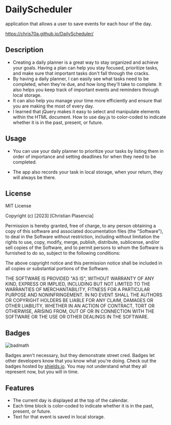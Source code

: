 # DailyScheduler
application that allows a user to save events for each hour of the day. 

https://chris70a.github.io/DailyScheduler/

## Description
- Creating a daily planner is a great way to stay organized and achieve your goals. Having a plan can help you stay focused, prioritize tasks, and make sure that important tasks don't fall through the cracks. 
- By having a daily planner, I can easily see what tasks need to be completed, when they're due, and how long they'll take to complete. It also helps you keep track of important events and reminders through local storage.
- It can also help you manage your time more efficiently and ensure that you are making the most of every day.
- I learned that jQuery makes it easy to select and manipulate elements within the HTML document. How to use day.js to color-coded to indicate whether it is in the past, present, or future. 



## Usage

- You can use your daily planner to prioritize your tasks by listing them in order of importance and setting deadlines for when they need to be completed.

- The app also records your task in local storage, when your return, they will always be there.


## License

MIT License

Copyright (c) [2023] [Christian Plasencia]

Permission is hereby granted, free of charge, to any person obtaining a copy
of this software and associated documentation files (the "Software"), to deal
in the Software without restriction, including without limitation the rights
to use, copy, modify, merge, publish, distribute, sublicense, and/or sell
copies of the Software, and to permit persons to whom the Software is
furnished to do so, subject to the following conditions:

The above copyright notice and this permission notice shall be included in all
copies or substantial portions of the Software.

THE SOFTWARE IS PROVIDED "AS IS", WITHOUT WARRANTY OF ANY KIND, EXPRESS OR
IMPLIED, INCLUDING BUT NOT LIMITED TO THE WARRANTIES OF MERCHANTABILITY,
FITNESS FOR A PARTICULAR PURPOSE AND NONINFRINGEMENT. IN NO EVENT SHALL THE
AUTHORS OR COPYRIGHT HOLDERS BE LIABLE FOR ANY CLAIM, DAMAGES OR OTHER
LIABILITY, WHETHER IN AN ACTION OF CONTRACT, TORT OR OTHERWISE, ARISING FROM,
OUT OF OR IN CONNECTION WITH THE SOFTWARE OR THE USE OR OTHER DEALINGS IN THE
SOFTWARE.

## Badges

![badmath](https://img.shields.io/github/languages/top/nielsenjared/badmath)

Badges aren't necessary, but they demonstrate street cred. Badges let other developers know that you know what you're doing. Check out the badges hosted by [shields.io](https://shields.io/). You may not understand what they all represent now, but you will in time.

## Features

- The current day is displayed at the top of the calendar.
- Each time block is color-coded to indicate whether it is in the past, present, or future.
- Text for that event is saved in local storage.

